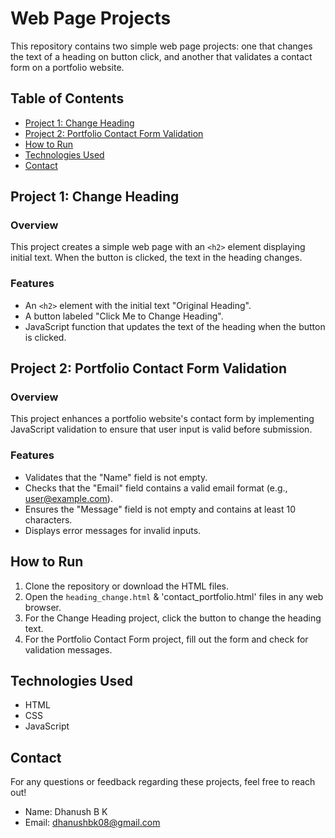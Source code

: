 # Web Page Projects

This repository contains two simple web page projects: one that changes the text of a heading on button click, and another that validates a contact form on a portfolio website.

## Table of Contents
- [Project 1: Change Heading](#project-1-change-heading)
- [Project 2: Portfolio Contact Form Validation](#project-2-portfolio-contact-form-validation)
- [How to Run](#how-to-run)
- [Technologies Used](#technologies-used)
- [Contact](#contact)

## Project 1: Change Heading

### Overview
This project creates a simple web page with an `<h2>` element displaying initial text. When the button is clicked, the text in the heading changes.

### Features
- An `<h2>` element with the initial text "Original Heading".
- A button labeled "Click Me to Change Heading".
- JavaScript function that updates the text of the heading when the button is clicked.

## Project 2: Portfolio Contact Form Validation

### Overview
This project enhances a portfolio website's contact form by implementing JavaScript validation to ensure that user input is valid before submission.

### Features
- Validates that the "Name" field is not empty.
- Checks that the "Email" field contains a valid email format (e.g., user@example.com).
- Ensures the "Message" field is not empty and contains at least 10 characters.
- Displays error messages for invalid inputs.

## How to Run
1. Clone the repository or download the HTML files.
2. Open the `heading_change.html` & 'contact_portfolio.html' files in any web browser.
3. For the Change Heading project, click the button to change the heading text.
4. For the Portfolio Contact Form project, fill out the form and check for validation messages.

## Technologies Used
- HTML
- CSS
- JavaScript

## Contact
For any questions or feedback regarding these projects, feel free to reach out!

- Name: Dhanush B K
- Email: dhanushbk08@gmail.com
